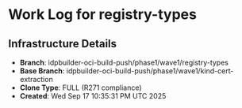 # Work Log for registry-types

## Infrastructure Details
- **Branch**: idpbuilder-oci-build-push/phase1/wave1/registry-types
- **Base Branch**: idpbuilder-oci-build-push/phase1/wave1/kind-cert-extraction
- **Clone Type**: FULL (R271 compliance)
- **Created**: Wed Sep 17 10:35:31 PM UTC 2025
